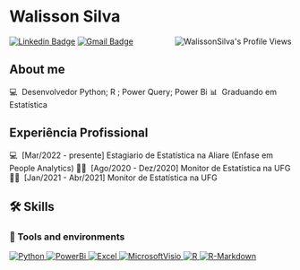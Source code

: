 # Walisson Silva

<img align="right" src="https://komarev.com/ghpvc/?username=walissonsilva" alt="WalissonSilva's Profile Views" />

[![Linkedin Badge](https://img.shields.io/badge/LinkedIn-WalissonSilva-blue?style=flat-square&logo=Linkedin&logoColor=white&link=https://www.linkedin.com/in/williamirineu/)](https://www.linkedin.com/in/williamirineu/) 
[![Gmail Badge](https://img.shields.io/badge/-kdowillian@gmail.com-c14438?style=flat-square&logo=Gmail&logoColor=white&link=kdowillian@gmail.com)](mailto:kdowillian@gmail.com)

<!--![William'I github stats](https://github-readme-stats.vercel.app/api?username=WilliamIrineu&show_icons=true&theme=tokyonight)-->

## About me

💻 &nbsp;Desenvolvedor Python; R ; Power Query; Power Bi
📊 &nbsp;Graduando em Estatística

## Experiência Profissional

💻 &nbsp;[Mar/2022 - presente] Estagiario de Estatística na Aliare (Enfase em People Analytics)
👨‍🏫 &nbsp;[Ago/2020 - Dez/2020] Monitor de Estatística na UFG
👨‍🏫 &nbsp;[Jan/2021 - Abr/2021] Monitor de Estatística na UFG

## 🛠️ Skills

### :wrench: Tools and environments

<!-- Python -->
<a href="#">
      <img alt="Python" src="https://img.shields.io/badge/Python-yellow.svg?style=for-the-badge&logo=git&logoColor=white" />
</a>
<!-- PowerBi-->
<a href="#">
      <img alt="PowerBi" src="https://img.shields.io/badge/PowerBI-F2C811?style=for-the-badge&logo=Power%20BI&logoColor=white" />
</a>
<!-- Excel-->
<a href="#">
      <img alt="Excel" src="https://img.shields.io/badge/Microsoft_Excel-217346?style=for-the-badge&logo=microsoft-excel&logoColor=white" />
<!-- MicrosoftVisio -->
<a href="#">
      <img alt="MicrosoftVisio" src="https://img.shields.io/badge/Microsoft_Visio-3955A3?style=for-the-badgee&logo=microsoft-visio&logoColor=white" />
</a>
<!-- R -->
<a href="#">
      <img alt="R" src="https://img.shields.io/badge/Python-yellow.svg?style=for-the-badge&logo=git&logoColor=white" />
</a>
<!-- R-Markdown -->
<a href="#">
      <img alt="R-Markdown" src="https://img.shields.io/badge/Markdown-000000?style=for-the-badge&logo=markdown&logoColor=white" />
</a>


